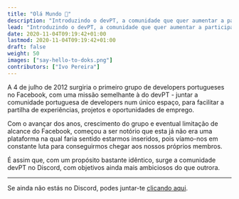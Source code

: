 ```yaml
---
title: "Olá Mundo 👋"
description: "Introduzindo o devPT, a comunidade que quer aumentar a participação Open-Source em território nacional com ferramentas de valor acrescentado ao país."
lead: "Introduzindo o devPT, a comunidade que quer aumentar a participação Open-Source em território nacional com ferramentas de valor acrescentado ao país."
date: 2020-11-04T09:19:42+01:00
lastmod: 2020-11-04T09:19:42+01:00
draft: false
weight: 50
images: ["say-hello-to-doks.png"]
contributors: ["Ivo Pereira"]
---
```


A 4 de julho de 2012 surgiria o primeiro grupo de developers portugueses no Facebook, com uma missão semelhante à do devPT - juntar a comunidade portuguesa de developers num único espaço, para facilitar a partilha de experiências, projetos e oportunidades de emprego.

Com o avançar dos anos, crescimento do grupo e eventual limitação de alcance do Facebook, começou a ser notório que esta já não era uma plataforma na qual faria sentido estarmos inseridos, pois víamo-nos em constante luta para conseguirmos chegar aos nossos próprios membros.

É assim que, com um propósito bastante idêntico, surge a comunidade devPT no Discord, com objetivos ainda mais ambiciosos do que outrora.

---

Se ainda não estás no Discord, podes juntar-te <a href="https://discord.gg/52apEBYQb2" target="_blank">clicando aqui</a>.